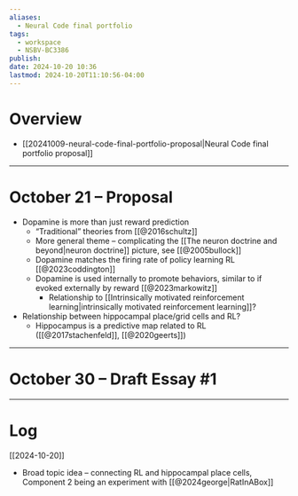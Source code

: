 ```yaml
---
aliases:
  - Neural Code final portfolio
tags:
  - workspace
  - NSBV-BC3386
publish: 
date: 2024-10-20 10:36
lastmod: 2024-10-20T11:10:56-04:00
---
```

# Overview

- [[20241009-neural-code-final-portfolio-proposal|Neural Code final portfolio proposal]]



---
# October 21 – Proposal

- Dopamine is more than just reward prediction
	- “Traditional” theories from [[@2016schultz]]
	- More general theme – complicating the [[The neuron doctrine and beyond|neuron doctrine]] picture, see [[@2005bullock]]
	- Dopamine matches the firing rate of policy learning RL [[@2023coddington]]
	- Dopamine is used internally to promote behaviors, similar to if evoked externally by reward [[@2023markowitz]]
		- Relationship to [[Intrinsically motivated reinforcement learning|intrinsically motivated reinforcement learning]]?
- Relationship between hippocampal place/grid cells and RL?
	- Hippocampus is a predictive map related to RL ([[@2017stachenfeld]], [[@2020geerts]])


---
# October 30 – Draft Essay #1

---
# Log

[[2024-10-20]]

- Broad topic idea – connecting RL and hippocampal place cells, Component 2 being an experiment with [[@2024george|RatInABox]]